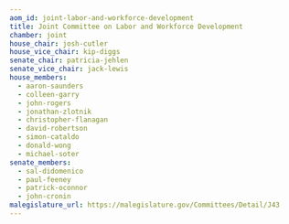 ```yaml
---
aom_id: joint-labor-and-workforce-development
title: Joint Committee on Labor and Workforce Development
chamber: joint
house_chair: josh-cutler
house_vice_chair: kip-diggs
senate_chair: patricia-jehlen
senate_vice_chair: jack-lewis
house_members:
  - aaron-saunders
  - colleen-garry
  - john-rogers
  - jonathan-zlotnik
  - christopher-flanagan
  - david-robertson
  - simon-cataldo
  - donald-wong
  - michael-soter
senate_members:
  - sal-didomenico
  - paul-feeney
  - patrick-oconnor
  - john-cronin
malegislature_url: https://malegislature.gov/Committees/Detail/J43
---
```

